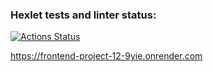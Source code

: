 ### Hexlet tests and linter status:
[![Actions Status](https://github.com/RomaSub/frontend-project-12/actions/workflows/hexlet-check.yml/badge.svg)](https://github.com/RomaSub/frontend-project-12/actions)

https://frontend-project-12-9yie.onrender.com
